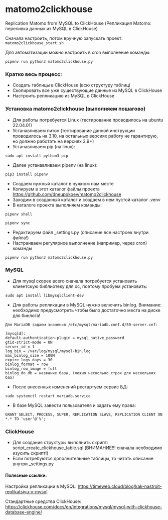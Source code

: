 # matomo2clickhouse

Replication Matomo from MySQL to ClickHouse (Репликация Matomo: переливка данных из MySQL в ClickHouse)

Сначала настроить, потом вручную запускать проект: ```matomo2clickhouse_start.sh```

Для автоматизации можно настроить в cron выполнение команды:

```pipenv run python3 matomo2clickhouse.py```


### Кратко весь процесс:
- Создать таблицы в ClickHouse (всю структуру таблиц)
- Скопировать все уже существующие данные из MySQL в ClickHouse
- Настроить репликацию из MySQL в ClickHouse 


### Установка matomo2clickhouse (выполняем пошагово)

- Для работы потребуется Linux (тестирование проводилось на ubuntu 22.04.01)
- Устанавливаем питон (тестирование данной инструкции проводилось на 3.10, на остальных версиях работу не гарантирую, но должно работать на версиях 3.9+)
- Устанавливаем pip (на linux):

```sudo apt install python3-pip```

- Далее устанавливаем pipenv (на linux):

```pip3 install pipenv```

- Создаем нужный каталог в нужном нам месте
- Копируем в этот каталог файлы проекта https://github.com/dneupokoev/matomo2clickhouse
- Заходим в созданный каталог и создаем в нем пустой каталог .venv
- В каталоге проекта выполняем команды:

```pipenv shell```

```pipenv sync```

- Редактируем файл _settings.py (описание все настроек внутри файла!)
- Настраиваем регулярное выполнение (например, через cron) команды

```pipenv run python3 matomo2clickhouse.py```


### MySQL
- Для mysql скорее всего сначала потребуется установить клиентскую библиотеку для ос, поэтому пробуем установить:

```sudo apt install libmysqlclient-dev```

- Для работы репликации в MySQL нужно включить binlog. Внимание: необходимо предусмотреть чтобы было достаточно места на диске для бинлога!

```
Для MariaDB задаем значения /etc/mysql/mariadb.conf.d/50-server.cnf:

[mysqld]:
default-authentication-plugin = mysql_native_password
gtid-strict-mode = ON
server_id = 1
log_bin = /var/log/mysql/mysql-bin.log
max_binlog_size = 100M
expire_logs_days = 30
binlog_format = row
binlog_row_image = full
binlog_do_db = название базы, (можно несколько строк для нескольких баз)
```

- После внесенных изменений рестартуем сервис БД:

```sudo systemctl restart mariadb.service```

- В базе MySQL завести пользователя и задать ему права:

```GRANT SELECT, PROCESS, SUPER, REPLICATION SLAVE, REPLICATION CLIENT ON *.* TO 'user'@'%';```


### ClickHouse
- Для создания структуры выполнить скрипт: script_create_clickhouse_table.sql (ВНИМАНИЕ!!! сначала необходимо изусить скрипт!)
- Если потребуются дополнительные таблицы, то читать описание внутри _settings.py




#### Полезные ссылки:
Настройка репликации в MySQL: https://timeweb.cloud/blog/kak-nastroit-replikatsiyu-v-mysql

Стандартные средства ClickHouse: https://clickhouse.com/docs/en/integrations/mysql/mysql-with-clickhouse-database-engine/
